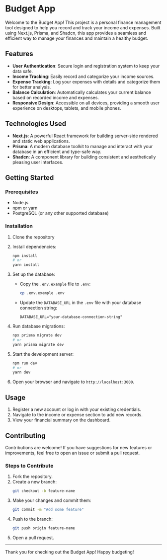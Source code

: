# Budget App

Welcome to the Budget App! This project is a personal finance management tool designed to help you record and track your income and expenses. Built using Next.js, Prisma, and Shadcn, this app provides a seamless and efficient way to manage your finances and maintain a healthy budget.

## Features

- **User Authentication**: Secure login and registration system to keep your data safe.
- **Income Tracking**: Easily record and categorize your income sources.
- **Expense Tracking**: Log your expenses with details and categorize them for better analysis.
- **Balance Calculation**: Automatically calculates your current balance based on recorded income and expenses.
- **Responsive Design**: Accessible on all devices, providing a smooth user experience on desktops, tablets, and mobile phones.

## Technologies Used

- **Next.js**: A powerful React framework for building server-side rendered and static web applications.
- **Prisma**: A modern database toolkit to manage and interact with your database in an efficient and type-safe way.
- **Shadcn**: A component library for building consistent and aesthetically pleasing user interfaces.

## Getting Started

### Prerequisites

- Node.js
- npm or yarn
- PostgreSQL (or any other supported database)

### Installation

1. Clone the repository

2. Install dependencies:
    ```bash
    npm install
    # or
    yarn install
    ```

3. Set up the database:
    - Copy the `.env.example` file to `.env`:
      ```bash
      cp .env.example .env
      ```
    - Update the `DATABASE_URL` in the `.env` file with your database connection string:
      ```plaintext
      DATABASE_URL="your-database-connection-string"
      ```
4. Run database migrations:
    ```bash
    npx prisma migrate dev
    # or
    yarn prisma migrate dev
    ```

5. Start the development server:
    ```bash
    npm run dev
    # or
    yarn dev
    ```

6. Open your browser and navigate to `http://localhost:3000`.

## Usage

1. Register a new account or log in with your existing credentials.
2. Navigate to the income or expense section to add new records.
3. View your financial summary on the dashboard.

## Contributing

Contributions are welcome! If you have suggestions for new features or improvements, feel free to open an issue or submit a pull request.

### Steps to Contribute

1. Fork the repository.
2. Create a new branch:
    ```bash
    git checkout -b feature-name
    ```
3. Make your changes and commit them:
    ```bash
    git commit -m "Add some feature"
    ```
4. Push to the branch:
    ```bash
    git push origin feature-name
    ```
5. Open a pull request.
---

Thank you for checking out the Budget App! Happy budgeting!
